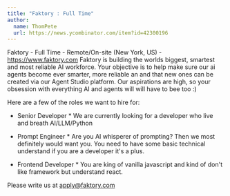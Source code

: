 ```yaml
---
title: "Faktory : Full Time"
author:
  name: ThomPete
  url: https://news.ycombinator.com/item?id=42300196
---
```

Faktory - Full Time - Remote&#x2F;On-site (New York, US) - <a href="https:&#x2F;&#x2F;www.faktory.com" rel="nofollow">https:&#x2F;&#x2F;www.faktory.com</a> Faktory is building the worlds biggest, smartest and most reliable AI workforce. Your objective is to help make sure our ai agents become ever smarter, more reliable an and that new ones can be created via our Agent Studio platform.
Our aspirations are high, so your obsession with everything AI and agents will will have to bee too :)

Here are a few of the roles we want to hire for:

* Senior Developer * We are currently looking for a developer who live and breath AI&#x2F;LLM&#x2F;Python

* Prompt Engineer * Are you AI whisperer of prompting? Then we most definitely would want you. You need to have some basic technical understand if you are a developer it&#x27;s a plus.

* Frontend Developer * You are king of vanilla javascript and kind of don&#x27;t like framework but understand react.

Please write us at apply@faktory.com
<JobApplication />
